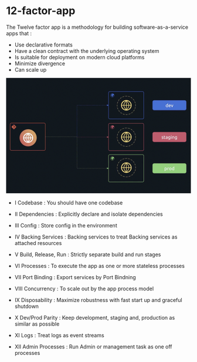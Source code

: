 # 12-factor-app

The Twelve factor app is a methodology for building software-as-a-service apps that :

- Use declarative formats
- Have a clean contract with the underlying operating system
- Is suitable for deployment on modern cloud platforms
- Minimize divergence
- Can scale up

![image](12A.png)

- I Codebase : You should have one codebase

- II Dependencies : Explicitly declare and isolate dependencies

- III Config : Store config in the environment

- IV Backing Services : Backing services to treat Backing services as attached resources

- V Build, Release, Run : Strictly separate build and run stages

- VI Processes : To execute the app as one or more stateless processes

- VII Port Binding : Export services by Port Bindning

- VIII Concurrency : To scale out by the app process model

- IX Disposability : Maximize robustness with fast start up and graceful shutdown

- X Dev/Prod Parity : Keep development, staging and, production as similar as possible

- XI Logs : Treat logs as event streams

- XII Admin Processes : Run Admin or management task as one off processes
